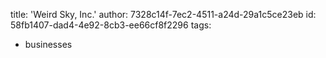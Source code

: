 title: 'Weird Sky, Inc.'
author: 7328c14f-7ec2-4511-a24d-29a1c5ce23eb
id: 58fb1407-dad4-4e92-8cb3-ee66cf8f2296
tags:
  - businesses
